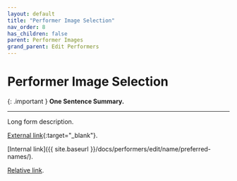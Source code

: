 ```yaml
---
layout: default
title: "Performer Image Selection"
nav_order: 8
has_children: false
parent: Performer Images
grand_parent: Edit Performers
---
```


# Performer Image Selection

{: .important }
**One Sentence Summary.**

---

Long form description.

[External link](https://stashdb.org/performers/fbd10ce7-3209-4788-b84f-3a2ec1b19326){:target="_blank"}.

[Internal link]({{ site.baseurl }}/docs/performers/edit/name/preferred-names/).

[Relative link](../jav-names/).
